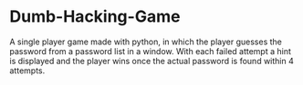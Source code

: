 # Dumb-Hacking-Game
A single player game made with python, in which the player guesses the password from a password list in a window. With each failed attempt a hint is displayed and the player wins once the actual password is found within 4 attempts.
